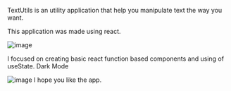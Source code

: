 TextUtils is an utility application that help you manipulate text the way you want. 

This application was made using react.

![image](https://user-images.githubusercontent.com/61985456/191654715-630447a1-693b-48ec-99a5-95e0acc2e391.png)

I focused on creating basic react function based components and using of useState.
Dark Mode 

![image](https://user-images.githubusercontent.com/61985456/191654910-9b31c1f2-ee60-492e-b2a3-c3e0e7cc5442.png)
I hope you like the app.
